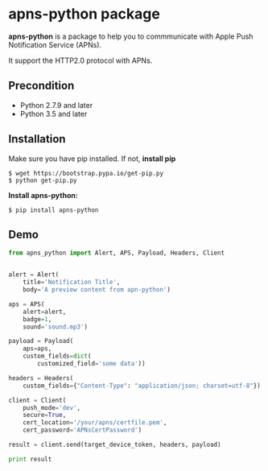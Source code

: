 # apns-python package

**apns-python** is a package to help you to commmunicate with Apple Push Notification Service (APNs).


It support the HTTP2.0 protocol with APNs.

## Precondition

- Python 2.7.9 and later
- Python 3.5 and later


## Installation

Make sure you have pip installed.
If not, **install pip**

```
$ wget https://bootstrap.pypa.io/get-pip.py
$ python get-pip.py
```

**Install apns-python:**

```
$ pip install apns-python
```


## Demo

```python
from apns_python import Alert, APS, Payload, Headers, Client


alert = Alert(
    title='Notification Title',
    body='A preview content from apn-python')

aps = APS(
    alert=alert,
    badge=1,
    sound='sound.mp3')

payload = Payload(
    aps=aps,
    custom_fields=dict(
        customized_field='some data'))

headers = Headers(
    custom_fields={"Content-Type": "application/json; charset=utf-8"})

client = Client(
    push_mode='dev',
    secure=True,
    cert_location='/your/apns/certfile.pem',
    cert_password='APNsCertPassword')

result = client.send(target_device_token, headers, payload)

print result
```
